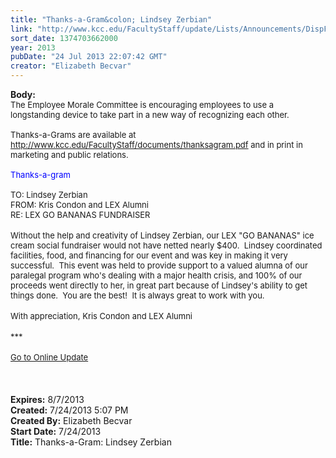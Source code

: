 ```yaml
---
title: "Thanks-a-Gram&colon; Lindsey Zerbian"
link: "http://www.kcc.edu/FacultyStaff/update/Lists/Announcements/DispForm.aspx?ID=1177"
sort_date: 1374703662000
year: 2013
pubDate: "24 Jul 2013 22:07:42 GMT"
creator: "Elizabeth Becvar"
---
```


<div><b>Body:</b> <div class="ExternalClass10F6D5743E354E05B12A7E15D6BDD455">
<div><font size="2">The Employee Morale Committee is encouraging employees to use a longstanding device to take part in a new way of recognizing each other. <br /> <br />Thanks-a-Grams are available at </font><a href="/FacultyStaff/documents/thanksagram.pdf"><font size="2">http://www.kcc.edu/FacultyStaff/documents/thanksagram.pdf</font></a><font size="2"> and in print in marketing and public relations. <br /> <br /><font color="#0000ff">Thanks-a-gram</font><br /> </font></div>
<div><font size="2">TO: Lindsey Zerbian<br />FROM: Kris Condon and LEX Alumni<br />RE: LEX GO BANANAS FUNDRAISER</font></div>
<div><br /><font size="2">Without the help and creativity of Lindsey Zerbian, our LEX &quot;GO BANANAS&quot; ice cream social fundraiser would not have netted nearly $400.  Lindsey coordinated facilities, food, and financing for our event and was key in making it very successful.  This event was held to provide support to a valued alumna of our paralegal program who's dealing with a major health crisis, and 100% of our proceeds went directly to her, in great part because of Lindsey's ability to get things done.  You are the best!  It is always great to work with you.</font></div>
<div><font size="2"></font> </div>
<div><font size="2">With appreciation, Kris Condon and LEX Alumni</font></div>
<div><font size="2"></font> </div>
<div><font size="2">***</font></div>
<div><font size="2"></font> </div>
<div><font size="2"><a href="/FacultyStaff/update/Pages/dailyupdate.aspx">Go to Online Update</a></font></div>
<div><font size="2"></font> </div>
<div><font size="2"></font> </div>
<div><font size="2"></font> </div></div></div>
<div><b>Expires:</b> 8/7/2013</div>
<div><b>Created:</b> 7/24/2013 5:07 PM</div>
<div><b>Created By:</b> Elizabeth Becvar</div>
<div><b>Start Date:</b> 7/24/2013</div>
<div><b>Title:</b> Thanks-a-Gram: Lindsey Zerbian</div>
